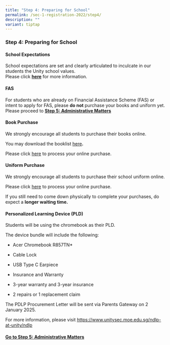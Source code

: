 ```yaml
---
title: "Step 4: Preparing for School"
permalink: /sec-1-registration-2022/step4/
description: ""
variant: tiptap
---
```

<h3>Step 4: Preparing for School</h3>
<h4>School Expectations</h4>
<p>School expectations are set and clearly articulated to inculcate in our
students the Unity school values.&nbsp;
<br>Please click&nbsp;<strong><a href="https://www.unitysec.moe.edu.sg/our-school/Student-Management/expectations/" rel="noopener noreferrer nofollow" target="_blank">here</a></strong>&nbsp;for
more information.</p>
<h4>FAS&nbsp;</h4>
<p>For students who are already on Financial Assistance Scheme (FAS) or intent
to apply for FAS, please&nbsp;<strong>do not</strong>&nbsp;purchase your
books and uniform yet. Please proceed to&nbsp;<strong><a href="/sec-1-registration-2022/step5/" rel="noopener noreferrer nofollow" target="_blank">Step 5: Administrative Matters</a></strong>
</p>
<h4>Book Purchase</h4>
<p>We strongly encourage all students to purchase their books online.&nbsp;</p>
<p>You may download the booklist&nbsp;<a href="https://www.unitysec.moe.edu.sg/students/students-resources/2025-booklist/" rel="noopener nofollow" target="_blank">here</a><strong>.</strong>
</p>
<p>Please click&nbsp;<a href="https://languagetrading.com.sg/" rel="noopener nofollow" target="_blank">here</a>&nbsp;to
process your online purchase.</p>
<h4>Uniform Purchase</h4>
<p>We strongly encourage all students to purchase their school uniform online.&nbsp;</p>
<p>Please click&nbsp;<a href="http://hongkongtatkee.com/" rel="noopener nofollow" target="_blank">here</a>&nbsp;to
process your online purchase.</p>
<p>If you still need to come down physically to complete your purchases,
do expect a <strong>longer waiting time.</strong>
</p>
<h4>Personalized Learning Device (PLD)</h4>
<p>Students will be using the chromebook as their PLD.&nbsp;</p>
<p>The device bundle will include the following:</p>
<ul>
<li>
<p>Acer Chromebook R857TN*</p>
</li>
<li>
<p>Cable Lock</p>
</li>
<li>
<p>USB Type C Earpiece</p>
</li>
<li>
<p>Insurance and Warranty</p>
</li>
<li>
<p>3-year warranty and 3-year insurance</p>
</li>
<li>
<p>2 repairs or 1 replacement claim</p>
</li>
</ul>
<p>The PDLP Procurement Letter will be sent via Parents Gateway on 2 January
2025.</p>
<p>For more information, please visit <a href="https://www.unitysec.moe.edu.sg/ndlp-at-unity/ndlp/" rel="noopener noreferrer nofollow" target="_blank"><u>https://www.unitysec.moe.edu.sg/ndlp-at-unity/ndlp</u></a>
</p>
<p></p>
<p></p>
<h4><a href="https://www.unitysec.moe.edu.sg/sec-1-registration-2022/step5/" rel="noopener nofollow" target="_blank">Go to Step 5: Administrative Matters</a><br></h4>
<p></p>
<p></p>
